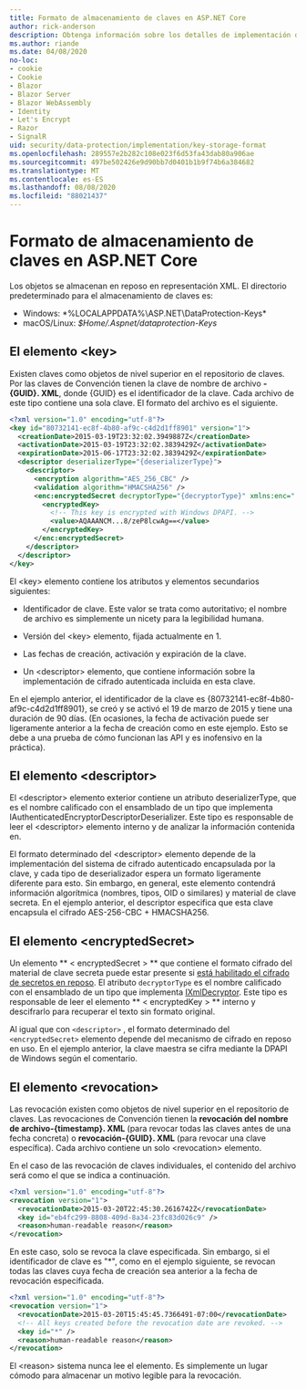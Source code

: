 ```yaml
---
title: Formato de almacenamiento de claves en ASP.NET Core
author: rick-anderson
description: Obtenga información sobre los detalles de implementación del formato de almacenamiento de la clave de protección de datos ASP.NET Core.
ms.author: riande
ms.date: 04/08/2020
no-loc:
- cookie
- Cookie
- Blazor
- Blazor Server
- Blazor WebAssembly
- Identity
- Let's Encrypt
- Razor
- SignalR
uid: security/data-protection/implementation/key-storage-format
ms.openlocfilehash: 289557e2b282c108e023f6d53fa43dab80a906ae
ms.sourcegitcommit: 497be502426e9d90bb7d0401b1b9f74b6a384682
ms.translationtype: MT
ms.contentlocale: es-ES
ms.lasthandoff: 08/08/2020
ms.locfileid: "88021437"
---
```

# <a name="key-storage-format-in-aspnet-core"></a>Formato de almacenamiento de claves en ASP.NET Core

<a name="data-protection-implementation-key-storage-format"></a>

Los objetos se almacenan en reposo en representación XML. El directorio predeterminado para el almacenamiento de claves es:

* Windows: *%LOCALAPPDATA%\ASP.NET\DataProtection-Keys\*
* macOS/Linux: *$Home/.Aspnet/dataprotection-Keys*

## <a name="the-key-element"></a>El elemento \<key>

Existen claves como objetos de nivel superior en el repositorio de claves. Por las claves de Convención tienen la clave de nombre de archivo **-{GUID}. XML**, donde {GUID} es el identificador de la clave. Cada archivo de este tipo contiene una sola clave. El formato del archivo es el siguiente.

```xml
<?xml version="1.0" encoding="utf-8"?>
<key id="80732141-ec8f-4b80-af9c-c4d2d1ff8901" version="1">
  <creationDate>2015-03-19T23:32:02.3949887Z</creationDate>
  <activationDate>2015-03-19T23:32:02.3839429Z</activationDate>
  <expirationDate>2015-06-17T23:32:02.3839429Z</expirationDate>
  <descriptor deserializerType="{deserializerType}">
    <descriptor>
      <encryption algorithm="AES_256_CBC" />
      <validation algorithm="HMACSHA256" />
      <enc:encryptedSecret decryptorType="{decryptorType}" xmlns:enc="...">
        <encryptedKey>
          <!-- This key is encrypted with Windows DPAPI. -->
          <value>AQAAANCM...8/zeP8lcwAg==</value>
        </encryptedKey>
      </enc:encryptedSecret>
    </descriptor>
  </descriptor>
</key>
```

El \<key> elemento contiene los atributos y elementos secundarios siguientes:

* Identificador de clave. Este valor se trata como autoritativo; el nombre de archivo es simplemente un nicety para la legibilidad humana.

* Versión del \<key> elemento, fijada actualmente en 1.

* Las fechas de creación, activación y expiración de la clave.

* Un \<descriptor> elemento, que contiene información sobre la implementación de cifrado autenticada incluida en esta clave.

En el ejemplo anterior, el identificador de la clave es {80732141-ec8f-4b80-af9c-c4d2d1ff8901}, se creó y se activó el 19 de marzo de 2015 y tiene una duración de 90 días. (En ocasiones, la fecha de activación puede ser ligeramente anterior a la fecha de creación como en este ejemplo. Esto se debe a una prueba de cómo funcionan las API y es inofensivo en la práctica).

## <a name="the-descriptor-element"></a>El elemento \<descriptor>

El \<descriptor> elemento exterior contiene un atributo deserializerType, que es el nombre calificado con el ensamblado de un tipo que implementa IAuthenticatedEncryptorDescriptorDeserializer. Este tipo es responsable de leer el \<descriptor> elemento interno y de analizar la información contenida en.

El formato determinado del \<descriptor> elemento depende de la implementación del sistema de cifrado autenticado encapsulada por la clave, y cada tipo de deserializador espera un formato ligeramente diferente para esto. Sin embargo, en general, este elemento contendrá información algorítmica (nombres, tipos, OID o similares) y material de clave secreta. En el ejemplo anterior, el descriptor especifica que esta clave encapsula el cifrado AES-256-CBC + HMACSHA256.

## <a name="the-encryptedsecret-element"></a>El elemento \<encryptedSecret>

Un elemento ** &lt; encryptedSecret &gt; ** que contiene el formato cifrado del material de clave secreta puede estar presente si [está habilitado el cifrado de secretos en reposo](xref:security/data-protection/implementation/key-encryption-at-rest). El atributo `decryptorType` es el nombre calificado con el ensamblado de un tipo que implementa [IXmlDecryptor](/dotnet/api/microsoft.aspnetcore.dataprotection.xmlencryption.ixmldecryptor). Este tipo es responsable de leer el elemento ** &lt; encryptedKey &gt; ** interno y descifrarlo para recuperar el texto sin formato original.

Al igual que con `<descriptor>` , el formato determinado del `<encryptedSecret>` elemento depende del mecanismo de cifrado en reposo en uso. En el ejemplo anterior, la clave maestra se cifra mediante la DPAPI de Windows según el comentario.

## <a name="the-revocation-element"></a>El elemento \<revocation>

Las revocación existen como objetos de nivel superior en el repositorio de claves. Las revocaciones de Convención tienen la **revocación del nombre de archivo-{timestamp}. XML** (para revocar todas las claves antes de una fecha concreta) o **revocación-{GUID}. XML** (para revocar una clave específica). Cada archivo contiene un solo \<revocation> elemento.

En el caso de las revocación de claves individuales, el contenido del archivo será como el que se indica a continuación.

```xml
<?xml version="1.0" encoding="utf-8"?>
<revocation version="1">
  <revocationDate>2015-03-20T22:45:30.2616742Z</revocationDate>
  <key id="eb4fc299-8808-409d-8a34-23fc83d026c9" />
  <reason>human-readable reason</reason>
</revocation>
```

En este caso, solo se revoca la clave especificada. Sin embargo, si el identificador de clave es "*", como en el ejemplo siguiente, se revocan todas las claves cuya fecha de creación sea anterior a la fecha de revocación especificada.

```xml
<?xml version="1.0" encoding="utf-8"?>
<revocation version="1">
  <revocationDate>2015-03-20T15:45:45.7366491-07:00</revocationDate>
  <!-- All keys created before the revocation date are revoked. -->
  <key id="*" />
  <reason>human-readable reason</reason>
</revocation>
```

El \<reason> sistema nunca lee el elemento. Es simplemente un lugar cómodo para almacenar un motivo legible para la revocación.
